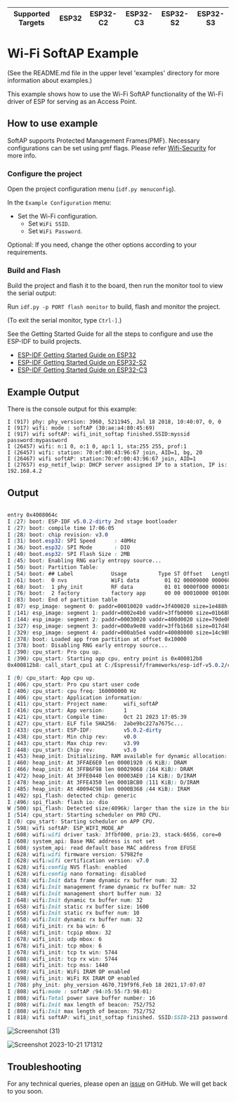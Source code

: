 | Supported Targets | ESP32 | ESP32-C2 | ESP32-C3 | ESP32-S2 | ESP32-S3 |
| ----------------- | ----- | -------- | -------- | -------- | -------- |

# Wi-Fi SoftAP Example

(See the README.md file in the upper level 'examples' directory for more information about examples.)

This example shows how to use the Wi-Fi SoftAP functionality of the Wi-Fi driver of ESP for serving as an Access Point.

## How to use example

SoftAP supports Protected Management Frames(PMF). Necessary configurations can be set using pmf flags. Please refer [Wifi-Security](https://docs.espressif.com/projects/esp-idf/en/latest/esp32/api-guides/wifi-security.html) for more info.

### Configure the project

Open the project configuration menu (`idf.py menuconfig`).

In the `Example Configuration` menu:

* Set the Wi-Fi configuration.
    * Set `WiFi SSID`.
    * Set `WiFi Password`.

Optional: If you need, change the other options according to your requirements.

### Build and Flash

Build the project and flash it to the board, then run the monitor tool to view the serial output:

Run `idf.py -p PORT flash monitor` to build, flash and monitor the project.

(To exit the serial monitor, type ``Ctrl-]``.)

See the Getting Started Guide for all the steps to configure and use the ESP-IDF to build projects.

* [ESP-IDF Getting Started Guide on ESP32](https://docs.espressif.com/projects/esp-idf/en/latest/esp32/get-started/index.html)
* [ESP-IDF Getting Started Guide on ESP32-S2](https://docs.espressif.com/projects/esp-idf/en/latest/esp32s2/get-started/index.html)
* [ESP-IDF Getting Started Guide on ESP32-C3](https://docs.espressif.com/projects/esp-idf/en/latest/esp32c3/get-started/index.html)

## Example Output

There is the console output for this example:

```
I (917) phy: phy_version: 3960, 5211945, Jul 18 2018, 10:40:07, 0, 0
I (917) wifi: mode : softAP (30:ae:a4:80:45:69)
I (917) wifi softAP: wifi_init_softap finished.SSID:myssid password:mypassword
I (26457) wifi: n:1 0, o:1 0, ap:1 1, sta:255 255, prof:1
I (26457) wifi: station: 70:ef:00:43:96:67 join, AID=1, bg, 20
I (26467) wifi softAP: station:70:ef:00:43:96:67 join, AID=1
I (27657) esp_netif_lwip: DHCP server assigned IP to a station, IP is: 192.168.4.2
```

## Output
```css

entry 0x4008064c
I (27) boot: ESP-IDF v5.0.2-dirty 2nd stage bootloader
I (27) boot: compile time 17:06:05
I (28) boot: chip revision: v3.0
I (31) boot.esp32: SPI Speed      : 40MHz
I (36) boot.esp32: SPI Mode       : DIO
I (40) boot.esp32: SPI Flash Size : 2MB
I (45) boot: Enabling RNG early entropy source...
I (50) boot: Partition Table:
I (54) boot: ## Label            Usage          Type ST Offset   Length
I (61) boot:  0 nvs              WiFi data        01 02 00009000 00006000
I (68) boot:  1 phy_init         RF data          01 01 0000f000 00001000
I (76) boot:  2 factory          factory app      00 00 00010000 00100000
I (83) boot: End of partition table
I (87) esp_image: segment 0: paddr=00010020 vaddr=3f400020 size=1e488h (124040) map
I (141) esp_image: segment 1: paddr=0002e4b0 vaddr=3ffb0000 size=01b68h (  7016) load
I (144) esp_image: segment 2: paddr=00030020 vaddr=400d0020 size=79de0h (499168) map
I (327) esp_image: segment 3: paddr=000a9e08 vaddr=3ffb1b68 size=017d4h (  6100) load
I (329) esp_image: segment 4: paddr=000ab5e4 vaddr=40080000 size=14c98h ( 85144) load
I (378) boot: Loaded app from partition at offset 0x10000
I (378) boot: Disabling RNG early entropy source...
I (390) cpu_start: Pro cpu up.
I (390) cpu_start: Starting app cpu, entry point is 0x400812b8
0x400812b8: call_start_cpu1 at C:/Espressif/frameworks/esp-idf-v5.0.2/components/esp_system/port/cpu_start.c:141

I (0) cpu_start: App cpu up.
I (406) cpu_start: Pro cpu start user code
I (406) cpu_start: cpu freq: 160000000 Hz
I (406) cpu_start: Application information:
I (411) cpu_start: Project name:     wifi_softAP
I (416) cpu_start: App version:      1
I (421) cpu_start: Compile time:     Oct 21 2023 17:05:39
I (427) cpu_start: ELF file SHA256:  2abe9bc227a7675c...
I (433) cpu_start: ESP-IDF:          v5.0.2-dirty
I (438) cpu_start: Min chip rev:     v0.0
I (443) cpu_start: Max chip rev:     v3.99 
I (448) cpu_start: Chip rev:         v3.0
I (453) heap_init: Initializing. RAM available for dynamic allocation:
I (460) heap_init: At 3FFAE6E0 len 00001920 (6 KiB): DRAM
I (466) heap_init: At 3FFB6F98 len 00029068 (164 KiB): DRAM
I (472) heap_init: At 3FFE0440 len 00003AE0 (14 KiB): D/IRAM
I (478) heap_init: At 3FFE4350 len 0001BCB0 (111 KiB): D/IRAM
I (485) heap_init: At 40094C98 len 0000B368 (44 KiB): IRAM
I (492) spi_flash: detected chip: generic
I (496) spi_flash: flash io: dio
W (500) spi_flash: Detected size(4096k) larger than the size in the binary image header(2048k). Using the size in the binary image header.
I (514) cpu_start: Starting scheduler on PRO CPU.
I (0) cpu_start: Starting scheduler on APP CPU.
I (598) wifi softAP: ESP_WIFI_MODE_AP
I (608) wifi:wifi driver task: 3ffbf000, prio:23, stack:6656, core=0
I (608) system_api: Base MAC address is not set
I (608) system_api: read default base MAC address from EFUSE
I (628) wifi:wifi firmware version: 57982fe
I (628) wifi:wifi certification version: v7.0
I (628) wifi:config NVS flash: enabled
I (628) wifi:config nano formating: disabled
I (638) wifi:Init data frame dynamic rx buffer num: 32
I (638) wifi:Init management frame dynamic rx buffer num: 32
I (648) wifi:Init management short buffer num: 32
I (648) wifi:Init dynamic tx buffer num: 32
I (658) wifi:Init static rx buffer size: 1600
I (658) wifi:Init static rx buffer num: 10
I (658) wifi:Init dynamic rx buffer num: 32
I (668) wifi_init: rx ba win: 6
I (668) wifi_init: tcpip mbox: 32
I (678) wifi_init: udp mbox: 6
I (678) wifi_init: tcp mbox: 6
I (678) wifi_init: tcp tx win: 5744
I (688) wifi_init: tcp rx win: 5744
I (688) wifi_init: tcp mss: 1440
I (698) wifi_init: WiFi IRAM OP enabled
I (698) wifi_init: WiFi RX IRAM OP enabled
I (708) phy_init: phy_version 4670,719f9f6,Feb 18 2021,17:07:07
I (808) wifi:mode : softAP (94:b5:55:f3:98:01)
I (808) wifi:Total power save buffer number: 16
I (808) wifi:Init max length of beacon: 752/752
I (808) wifi:Init max length of beacon: 752/752
I (818) wifi softAP: wifi_init_softap finished. SSID:SSID-213 password:123456789 channel:1
```
![Screenshot (31)](https://github.com/Suthera213/ESP32-WiFi-AP/assets/115066359/a243a932-e4f0-43a4-b3c3-1b862228a32e)

![Screenshot 2023-10-21 171312](https://github.com/Suthera213/ESP32-WiFi-AP/assets/115066359/4d290355-22c5-48f5-921c-e4a33670a390)


## Troubleshooting

For any technical queries, please open an [issue](https://github.com/espressif/esp-idf/issues) on GitHub. We will get back to you soon.
